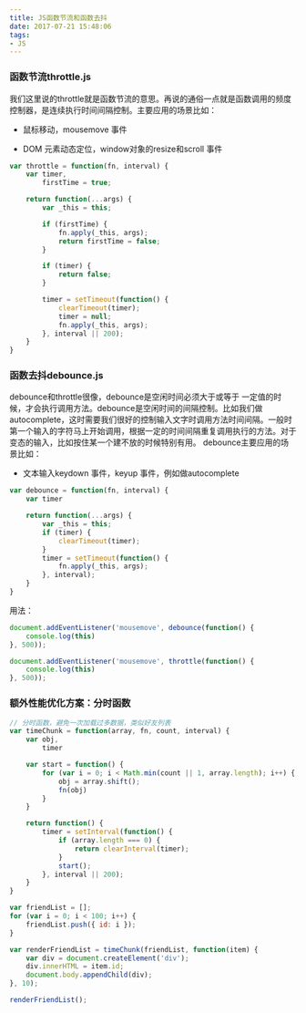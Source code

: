 ```yaml
---
title: JS函数节流和函数去抖
date: 2017-07-21 15:48:06
tags:
- JS
---
```


### 函数节流throttle.js

我们这里说的throttle就是函数节流的意思。再说的通俗一点就是函数调用的频度控制器，是连续执行时间间隔控制。主要应用的场景比如：

- 鼠标移动，mousemove 事件

- DOM 元素动态定位，window对象的resize和scroll 事件


```javascript
var throttle = function(fn, interval) {
    var timer,
        firstTime = true;

    return function(...args) {
        var _this = this;

        if (firstTime) {
            fn.apply(_this, args);
            return firstTime = false;
        }

        if (timer) {
            return false;
        }

        timer = setTimeout(function() {
            clearTimeout(timer);
            timer = null;
            fn.apply(_this, args);
        }, interval || 200);
    }
}
```

### 函数去抖debounce.js

debounce和throttle很像，debounce是空闲时间必须大于或等于 一定值的时候，才会执行调用方法。debounce是空闲时间的间隔控制。比如我们做autocomplete，这时需要我们很好的控制输入文字时调用方法时间间隔。一般时第一个输入的字符马上开始调用，根据一定的时间间隔重复调用执行的方法。对于变态的输入，比如按住某一个建不放的时候特别有用。
debounce主要应用的场景比如：

- 文本输入keydown 事件，keyup 事件，例如做autocomplete



```javascript
var debounce = function(fn, interval) {
    var timer

    return function(...args) {
        var _this = this;
        if (timer) {
            clearTimeout(timer);
        }
        timer = setTimeout(function() {
            fn.apply(_this, args);
        }, interval);
    }
}
```

用法：
```javascript
document.addEventListener('mousemove', debounce(function() {
    console.log(this)
}, 500));

document.addEventListener('mousemove', throttle(function() {
    console.log(this)
}, 500));
```

### 额外性能优化方案：分时函数
```javascript
// 分时函数，避免一次加载过多数据，类似好友列表
var timeChunk = function(array, fn, count, interval) {
    var obj,
        timer

    var start = function() {
        for (var i = 0; i < Math.min(count || 1, array.length); i++) {
            obj = array.shift();
            fn(obj)
        }
    }

    return function() {
        timer = setInterval(function() {
            if (array.length === 0) {
                return clearInterval(timer);
            }
            start();
        }, interval || 200);
    }
}

var friendList = [];
for (var i = 0; i < 100; i++) {
    friendList.push({ id: i });
}

var renderFriendList = timeChunk(friendList, function(item) {
    var div = document.createElement('div');
    div.innerHTML = item.id;
    document.body.appendChild(div);
}, 10);

renderFriendList();
```